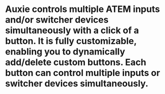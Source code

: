 # Auxie controls multiple ATEM inputs and/or switcher devices simultaneously with a click of a button. It is fully customizable, enabling you to dynamically add/delete custom buttons. Each button can control multiple inputs or switcher devices simultaneously.
